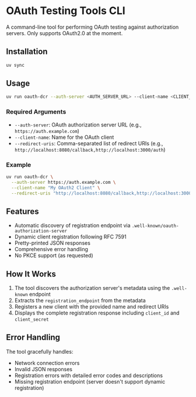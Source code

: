 # OAuth Testing Tools CLI

A command-line tool for performing OAuth testing against authorization servers. Only supports OAuth2.0 at the moment.

## Installation

```bash
uv sync
```

## Usage

```bash
uv run oauth-dcr --auth-server <AUTH_SERVER_URL> --client-name <CLIENT_NAME> --redirect-uris <REDIRECT_URI_LIST>
```

### Required Arguments

- `--auth-server`: OAuth authorization server URL (e.g., `https://auth.example.com`)
- `--client-name`: Name for the OAuth client
- `--redirect-uris`: Comma-separated list of redirect URIs (e.g., `http://localhost:8080/callback,http://localhost:3000/auth`)

### Example

```bash
uv run oauth-dcr \
  --auth-server https://auth.example.com \
  --client-name "My OAuth2 Client" \
  --redirect-uris "http://localhost:8080/callback,http://localhost:3000/auth"
```

## Features

- Automatic discovery of registration endpoint via `.well-known/oauth-authorization-server`
- Dynamic client registration following RFC 7591
- Pretty-printed JSON responses
- Comprehensive error handling
- No PKCE support (as requested)

## How It Works

1. The tool discovers the authorization server's metadata using the `.well-known` endpoint
2. Extracts the `registration_endpoint` from the metadata
3. Registers a new client with the provided name and redirect URIs
4. Displays the complete registration response including `client_id` and `client_secret`

## Error Handling

The tool gracefully handles:

- Network connection errors
- Invalid JSON responses
- Registration errors with detailed error codes and descriptions
- Missing registration endpoint (server doesn't support dynamic registration)
